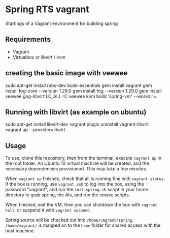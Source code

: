 # Spring RTS vagrant

Startings of a Vagrant environment for building spring

## Requirements

 - Vagrant
 - Virtualbox or libvirt / kvm


## creating the basic image with veewee
  sudo apt-get install ruby-dev build-essentials
  gem install vagrant
  gem install fog-core --version 1.29.0
  gem install fog --version 1.29.0
  gem install veewee gog-libvirt
  LC_ALL=C veewee kvm build 'spring-vm' --workdir=.


## Running with libvirt (as example on ubuntu)

 sudo apt-get install libvirt-dev
 vagrant plugin uninstall vagrant-libvirt
 vagrant up --provider=libvirt

## Usage

To use, clone this repository, then from the terminal, execute `vagrant up` in the root folder. An Ubuntu 10 virtual machine will be created, and the necessary dependencies provisioned. This may take a few minutes.

When `vagrant up` finishes, check that all is running fine with `vagrant status`. If the box is running, use `vagrant ssh` to log into the box, using the password "vagrant", and run the `init-spring.sh` script in your home directory to grab spring, the AIs, and run the cmake scripts.

When finished, exit the VM, then you can shutdown the box with `vagrant halt`, or suspend it with `vagrant suspend`.

Spring source will be checked out into `/home/vagrant/spring`. `/home/vagrant/` is mapped on to the `home` folder for shared access with the host machine.
